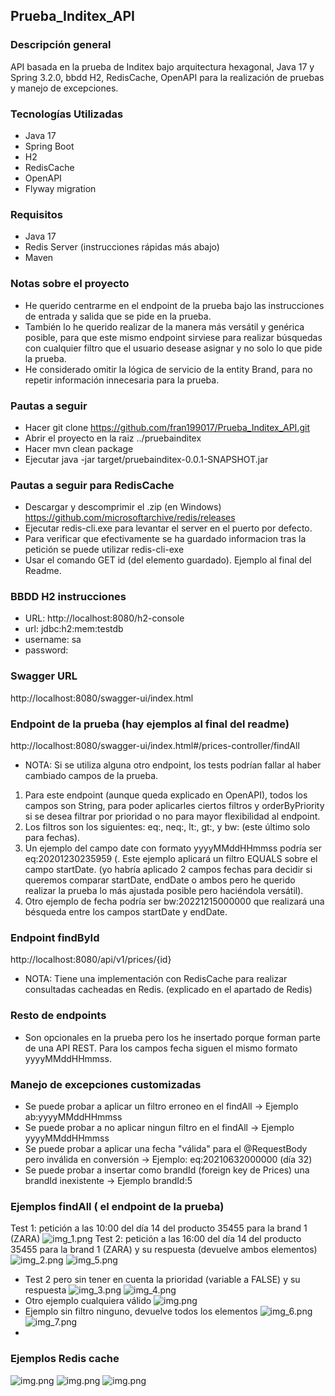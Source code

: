## Prueba_Inditex_API
### Descripción general
API basada en la prueba de Inditex bajo arquitectura hexagonal, Java 17 y Spring 3.2.0, bbdd H2, RedisCache,
OpenAPI para la realización de pruebas y manejo de excepciones.
### Tecnologías Utilizadas
- Java 17
- Spring Boot
- H2
- RedisCache
- OpenAPI
- Flyway migration
### Requisitos
- Java 17
- Redis Server (instrucciones rápidas más abajo)
- Maven
### Notas sobre el proyecto
- He querido centrarme en el endpoint de la prueba bajo las instrucciones de entrada y salida que se pide en la prueba.
- También lo he querido realizar de la manera más versátil y genérica posible, para que este mismo endpoint sirviese para realizar
búsquedas con cualquier filtro que el usuario desease asignar y no solo lo que pide la prueba.
- He considerado omitir la lógica de servicio de la entity Brand, para no repetir información innecesaria para la prueba.
### Pautas a seguir
- Hacer git clone https://github.com/fran199017/Prueba_Inditex_API.git
- Abrir el proyecto en la raiz ../pruebainditex
- Hacer mvn clean package
- Ejecutar java -jar target/pruebainditex-0.0.1-SNAPSHOT.jar
### Pautas a seguir para RedisCache
- Descargar y descomprimir el .zip (en Windows) https://github.com/microsoftarchive/redis/releases
- Ejecutar redis-cli.exe para levantar el server en el puerto por defecto.
- Para verificar que efectivamente se ha guardado informacion tras la petición se puede utilizar redis-cli-exe
- Usar el comando GET id (del elemento guardado). Ejemplo al final del Readme.

### BBDD H2 instrucciones
- URL: http://localhost:8080/h2-console
- url: jdbc:h2:mem:testdb
- username: sa
- password:

### Swagger URL
http://localhost:8080/swagger-ui/index.html

### Endpoint de la prueba (hay ejemplos al final del readme)
http://localhost:8080/swagger-ui/index.html#/prices-controller/findAll
- NOTA: Si se utiliza alguna otro endpoint, los tests podrían fallar al haber cambiado campos de la prueba.
1) Para este endpoint (aunque queda explicado en OpenAPI), todos los campos son String, para poder aplicarles ciertos filtros y orderByPriority si se desea filtrar por prioridad o no para mayor flexibilidad al endpoint.
2) Los filtros son los siguientes: eq:, neq:, lt:, gt:, y bw: (este último solo para fechas).
3) Un ejemplo del campo date con formato yyyyMMddHHmmss podría ser eq:20201230235959 (. Este ejemplo aplicará un filtro EQUALS sobre el campo startDate. (yo habría aplicado 2 campos fechas para decidir si queremos comparar startDate, 
endDate o ambos pero he querido realizar la prueba lo más ajustada posible pero haciéndola versátil).
4) Otro ejemplo de fecha podría ser bw:20221215000000 que realizará una bésqueda entre los campos startDate y endDate.

### Endpoint findById
http://localhost:8080/api/v1/prices/{id}
- NOTA: Tiene una implementación con RedisCache para realizar consultadas cacheadas en Redis. 
(explicado en el apartado de Redis)
### Resto de endpoints
- Son opcionales en la prueba pero los he insertado porque forman parte de una API REST. Para los campos fecha siguen el mismo formato yyyyMMddHHmmss.

### Manejo de excepciones customizadas
- Se puede probar a aplicar un filtro erroneo en el findAll -> Ejemplo ab:yyyyMMddHHmmss
- Se puede probar a no aplicar ningun filtro en el findAll ->  Ejemplo yyyyMMddHHmmss
- Se puede probar a aplicar una fecha "válida" para el @RequestBody pero inválida en conversión -> Ejemplo: eq:20210632000000 (día 32)
- Se puede probar a insertar como brandId (foreign key de Prices) una brandId inexistente -> Ejemplo brandId:5

### Ejemplos findAll ( el endpoint de la prueba)
Test 1: petición a las 10:00 del día 14 del producto 35455 para la brand 1 (ZARA)
![img_1.png](src/main/resources/img/img_1.png)
Test 2: petición a las 16:00 del día 14 del producto 35455 para la brand 1 (ZARA) y su respuesta (devuelve ambos elementos)
![img_2.png](src/main/resources/img/img_2.png)
![img_5.png](src/main/resources/img/img_5.png)
- Test 2 pero sin tener en cuenta la prioridad (variable a FALSE) y su respuesta
![img_3.png](src/main/resources/img/img_3.png)
![img_4.png](src/main/resources/img/img_4.png)
- Otro ejemplo cualquiera válido
![img.png](src/main/resources/img/img.png)
- Ejemplo sin filtro ninguno, devuelve todos los elementos
![img_6.png](src/main/resources/img/img_6.png) ![img_7.png](src/main/resources/img/img_7.png)
- 
### Ejemplos Redis cache
![img.png](src/main/resources/img/img1.png)
![img.png](src/main/resources/img/img2.png)
![img.png](src/main/resources/img/img3.png)


